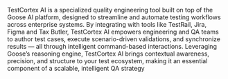 TestCortex AI is a specialized quality engineering tool built on top of the Goose AI platform, designed to streamline and automate testing workflows across enterprise systems. By integrating with tools like TestRail, Jira, Figma and Tax Butler, TestCortex AI empowers engineering and QA teams to author test cases, execute scenario-driven validations, and synchronize results — all through intelligent command-based interactions. Leveraging Goose’s reasoning engine, TestCortex AI brings contextual awareness, precision, and structure to your test ecosystem, making it an essential component of a scalable, intelligent QA strategy